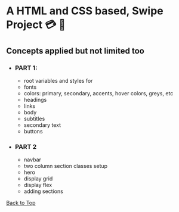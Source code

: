 <a name="custom_anchor_name"></a>

# A HTML and CSS based, Swipe Project :credit_card: :iphone:

## Concepts applied but not limited too

  - ### PART 1:
    - root variables and styles for
    - fonts
    - colors: primary, secondary, accents, hover colors, greys, etc
    - headings 
    - links 
    - body
    - subtitles
    - secondary text
    - buttons
  - ### PART 2
    - navbar
    - two column section classes setup
    - hero
    - display grid 
    - display flex
    - adding sections

[Back to Top](#custom_anchor_name)
